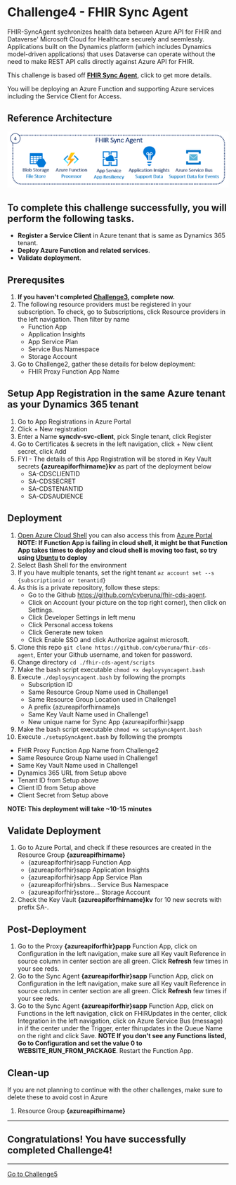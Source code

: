 # Challenge4 - FHIR Sync Agent

FHIR-SyncAgent sychronizes health data between Azure API for FHIR and Dataverse' Microsoft Cloud for Healthcare securely and seemlessly. Applications built on the Dynamics platform (which includes Dynamics model-driven applications) that uses Dataverse can operate without the need to make REST API calls directly against Azure API for FHIR. 

This challenge is based off **[FHIR Sync Agent](https://github.com/microsoft/fhir-cds-agent)**, click to get more details.

You will be deploying an Azure Function and supporting Azure services including the Service Client for Access.

## Reference Architecture
<center><img src="../images/fhir-syncagent.png" width="650"></center>

## To complete this challenge successfully, you will perform the following tasks.

* **Register a Service Client** in Azure tenant that is same as Dynamics 365 tenant.
* **Deploy Azure Function and related services**. 
* **Validate deployment**.

## Prerequsites

1. **If you haven't completed [Challenge3](../Challenge3-FHIRLoader/ReadMe.md), complete now.**
2. The following resource providers must be registered in your subscription. To check, go to Subscriptions, click Resource providers in the left navigation. Then filter by name
   * Function App
   * Application Insights
   * App Service Plan
   * Service Bus Namespace
   * Storage Account
3. Go to Challenge2, gather these details for below deployment:
   * FHIR Proxy Function App Name

## Setup App Registration in the same Azure tenant as your Dynamics 365 tenant
1. Go to App Registrations in Azure Portal
2. Click + New registration
3. Enter a Name **syncdv-svc-client**, pick Single tenant, click Register
4. Go to Certificates & secrets in the left navigation, click + New client secret, click Add
5. FYI - The details of this App Registration will be stored in Key Vault secrets **{azureapiforfhirname}kv** as part of the deployment below
   * SA-CDSCLIENTID
   * SA-CDSSECRET
   * SA-CDSTENANTID
   * SA-CDSAUDIENCE

## Deployment
1. [Open Azure Cloud Shell](https://shell.azure.com) you can also access this from [Azure Portal](https://portal.azure.com) **NOTE: If Function App is failing in cloud shell, it might be that Function App takes times to deploy and cloud shell is moving too fast, so try using [Ubuntu](https://github.com/microsoft/OpenHack-FHIR/tree/main/Challenge00-Prerequistes#needs-to-be-installed-before-starting-challenge02) to deploy** 
2. Select Bash Shell for the environment 
3. If you have multiple tenants, set the right tenant ```az account set --s {subscriptionid or tenantid}```
4. As this is a private repository, follow these steps:
   * Go to the Github https://github.com/cyberuna/fhir-cds-agent. 
   * Click on Account (your picture on the top right corner), then click on Settings. 
   * Click Developer Settings in left menu
   * Click Personal access tokens
   * Click Generate new token 
   * Click Enable SSO and click Authorize against microsoft.
6. Clone this repo ```git clone https://github.com/cyberuna/fhir-cds-agent```, Enter your Github username, and token for password.
7. Change directory ```cd ./fhir-cds-agent/scripts```
8. Make the bash script executable ```chmod +x deploysyncagent.bash```
9. Execute ```./deploysyncagent.bash``` by following the prompts
   * Subscription ID 
   * Same Resource Group Name used in Challenge1
   * Same Resource Group Location used in Challenge1
   * A prefix {azureapiforfhirname}s
   * Same Key Vault Name used in Challenge1
   * New unique name for Sync App {azureapiforfhir}sapp
10. Make the bash script executable ```chmod +x setupSyncAgent.bash```
11. Execute ```./setupSyncAgent.bash``` by following the prompts
   * FHIR Proxy Function App Name from Challenge2
   * Same Resource Group Name used in Challenge1
   * Same Key Vault Name used in Challenge1
   * Dynamics 365 URL from Setup above
   * Tenant ID from Setup above
   * Client ID from Setup above
   * Client Secret from Setup above

**NOTE: This deployment will take ~10-15 minutes**

## Validate Deployment
1. Go to Azure Portal, and check if these resources are created in the Resource Group **{azureapifhirname}**
   * {azureapiforfhir}sapp Function App
   * {azureapiforfhir}sapp Application Insights
   * {azureapiforfhir}sapp App Service Plan
   * {azureapiforfhir}sbns... Service Bus Namespace
   * {azureapiforfhir}sstore... Storage Account
2. Check the Key Vault **{azureapiforfhirname}kv** for 10 new secrets with prefix SA-. 

## Post-Deployment 
1. Go to the Proxy **{azureapiforfhir}papp** Function App, click on Configuration in the left navigation, make sure all Key vault Reference in source column in center section are all green. Click **Refresh** few times in your see reds.
2. Go to the Sync Agent **{azureapiforfhir}sapp** Function App, click on Configuration in the left navigation, make sure all Key vault Reference in source column in center section are all green. Click **Refresh** few times if your see reds. 
3. Go to the Sync Agent **{azureapiforfhir}sapp** Function App, click on Functions in the left navigation, click on FHIRUpdates in the center, click Integration in the left navigation, click on Azure Service Bus (message) in if the center under the Trigger, enter fhirupdates in the Queue Name on the right and click Save. **NOTE If you don't see any Functions listed, Go to Configuration and set the value 0 to WEBSITE_RUN_FROM_PACKAGE**. Restart the Function App.

## Clean-up
If you are not planning to continue with the other challenges, make sure to delete these to avoid cost in Azure
1. Resource Group **{azureapifhirname}**
---

## Congratulations! You have successfully completed Challenge4! 

***


[Go to Challenge5](../Challenge5-FHIRSyncDV/ReadMe.md)

